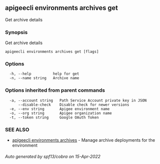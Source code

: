 ## apigeecli environments archives get

Get archive details

### Synopsis

Get archive details

```
apigeecli environments archives get [flags]
```

### Options

```
  -h, --help          help for get
  -n, --name string   Archive name
```

### Options inherited from parent commands

```
  -a, --account string   Path Service Account private key in JSON
      --disable-check    Disable check for newer versions
  -e, --env string       Apigee environment name
  -o, --org string       Apigee organization name
  -t, --token string     Google OAuth Token
```

### SEE ALSO

* [apigeecli environments archives](apigeecli_environments_archives.md)	 - Manage archive deployments for the environment

###### Auto generated by spf13/cobra on 15-Apr-2022
